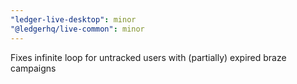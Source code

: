 ```yaml
---
"ledger-live-desktop": minor
"@ledgerhq/live-common": minor
---
```


Fixes infinite loop for untracked users with (partially) expired braze campaigns
